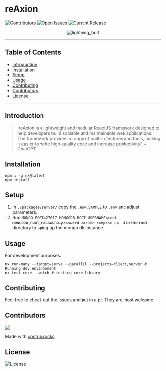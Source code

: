 # reAxion

[![Contributors](https://img.shields.io/github/contributors/rbrtbrnschn/reAxion?color=green)](https://github.com/rbrtbrnschn/reAxion/graphs/contributors)
[![Open Issues](https://img.shields.io/github/issues-raw/rbrtbrnschn/reAxion?color=yellow)](https://github.com/rbrtbrnschn/reAxion/issues)
[![Current Release](https://img.shields.io/github/v/release/rbrtbrnschn/reAxion?color=blue)](https://github.com/rbrtbrnschn/reAxion/releases)

<div style="display: flex; justify-content:center; align-items:center;">
  <img src="https://raw.githubusercontent.com/rbrtbrnschn/reAxion/main/packages/client/public/android-chrome-512x512.png" alt="lightning_bolt" />
</div>



---

## Table of Contents
- [Introduction](#introduction)
- [Installation](#installation)
- [Setup](#setup)
- [Usage](#usage)
- [Contributing](#contributing)
- [Contributors](#contributors)
- [License](#license)

---

## Introduction

> 'reAxion is a lightweight and modular ReactJS framework designed to help developers build scalable and maintainable web applications. The framework provides a range of built-in features and tools, making it easier to write high-quality code and increase productivity.' ~ ChatGPT 


## Installation

```
npm i -g nx@latest
npm install
```

## Setup

1. In `./packages/server/` copy the `.env.SAMPLE` to `.env` and adjust parameters. 
2. Run `MONGO_PORT=27017 MONGODB_ROOT_USERNAME=root MONGODB_ROOT_PASSWORD=password docker-compose up -d` in the root directory to 
sping up the mongo db instance.

## Usage

For development purposes.

```
nx run-many --target=serve --parallel --projects=client,server # Running dev environment
nx test core --watch # testing core library
```

## Contributing

Feel free to check out the issues and put in a pr. They are most welcome. 

## Contributors

<a href="https://github.com/rbrtbrnschn/reAxion/graphs/contributors">
  <img src="https://contrib.rocks/image?repo=rbrtbrnschn/reAxion" />
</a>

Made with [contrib.rocks](https://contrib.rocks).

## License

![License](https://i.imgflip.com/2mskjg.jpg)

